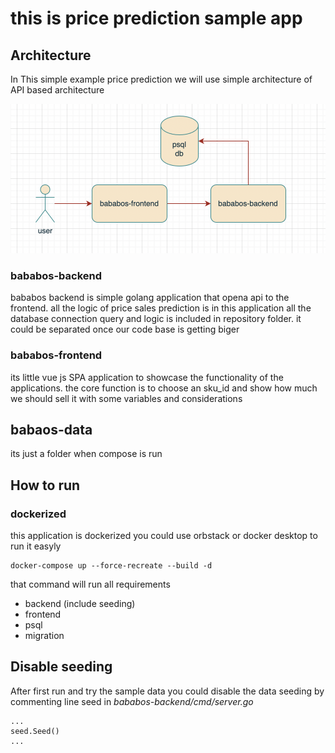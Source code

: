 # this is price prediction sample app

## Architecture

In This simple example price prediction we will use simple architecture of API based architecture

![Architecture Diagram](./docs/diagram1.png)

### bababos-backend

bababos backend is simple golang application that opena api to the frontend. all the logic of price sales prediction is in this application
all the database connection query and logic is included in repository folder. it could be separated once our code base is getting biger

### bababos-frontend

its little vue js SPA application to showcase the functionality of the applications. the core function is to choose an sku_id and show how much we should sell it with some variables and considerations

## babaos-data 

its just a folder when compose is run


## How to run

### dockerized

this application is dockerized you could use orbstack or docker desktop to run it easyly
```
docker-compose up --force-recreate --build -d
```

that command will run all requirements
- backend (include seeding)
- frontend 
- psql
- migration


## Disable seeding

After first run and try the sample data you could disable the data seeding by commenting line seed in 
*bababos-backend/cmd/server.go*
```
...
seed.Seed()
...
```

